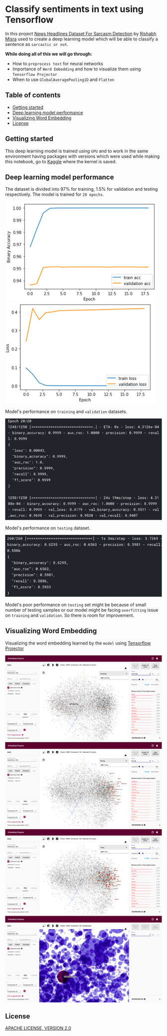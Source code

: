 # Classify sentiments in text using Tensorflow

In this project [News Headlines Dataset For Sarcasm Detection](https://www.kaggle.com/rmisra/news-headlines-dataset-for-sarcasm-detection) by [Rishabh Misra](https://www.kaggle.com/rmisra) used to create a deep learning model which will be able to classify a sentence as `sarcastic or not`.

**While doing all of this we will go through:**

- How to `preprocess text` for neural networks
- Importance of `Word Embedding` and how to visualize them using `Tensorflow Projector`
- When to use `GlobalAveragePooling1D` and `Flatten`

## Table of contents

- [Getting started](#getting-started)
- [Deep learning model performance](#deep-learning-model-performance)
- [Visualizing Word Embedding](#visualizing-word-embedding)
- [License](#license)

## Getting started

This deep learning model is trained using `GPU` and to work in the same environment having packages with versions which were used while making this notebook, go to [Kaggle](https://www.kaggle.com/akashsdas/classify-sentiments-in-text-using-tensorflow) where the kernel is saved.

## Deep learning model performance

The dataset is divided into 97% for training, 1.5% for validation and testing respectively. The model is trained for `20 epochs`.

![Image5](./docs/img-5.png)
![Image6](./docs/img-6.png)

Model's performance on `training` and `validation` datasets.

![Image7](./docs/img-7.png)

Model's performance on `testing` dataset.

![Image8](./docs/img-8.png)

Model's poor performance on `testing` set might be because of small number of testing samples or our model might be facing `overfitting` issue on `training` and `validation`. So there is room for improvement.

## Visualizing Word Embedding

Visualizing the word embedding learned by the `model` using [Tensorflow Projector](https://projector.tensorflow.org/)

![Image1](./docs/img-1.png)
![Image2](./docs/img-2.png)
![Image3](./docs/img-3.png)
![Image4](./docs/img-4.png)

## License

[APACHE LICENSE, VERSION 2.0](./LICENSE)
